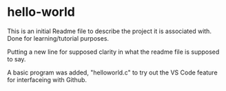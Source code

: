 # hello-world

This is an initial Readme file to describe the project it is associated with.
Done for learning/tutorial purposes.

Putting a new line for supposed clarity in what the readme file is supposed to say.

A basic program was added, "helloworld.c" to try out the VS Code feature for interfaceing with Github.